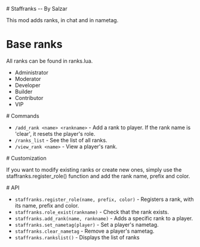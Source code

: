 # Staffranks -- By Salzar

This mod adds ranks, in chat and in nametag.


# Base ranks

All ranks can be found in ranks.lua.

* Administrator
* Moderator
* Developer
* Builder
* Contributor
* VIP

# Commands

* `/add_rank <name> <rankname>` - Add a rank to player. If the rank name is 'clear', it resets the player's role.
* `/ranks_list` - See the list of all ranks.
* `/view_rank <name>` - View a player's rank.

# Customization

If you want to modify existing ranks or create new ones, simply use the staffranks.register_role() function and add the rank name, prefix and color.

# API

* `staffranks.register_role(name, prefix, color)` - Registers a rank, with its name, prefix and color.
* `staffranks.role_exist(rankname)` - Check that the rank exists.
* `staffranks.add_rank(name, rankname)` - Adds a specific rank to a player.
* `staffranks.set_nametag(player)` - Set a player's nametag.
* `staffranks.clear_nametag` - Remove a player's nametag.
* `staffranks.rankslist()` - Displays the list of ranks
